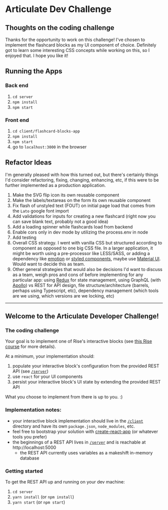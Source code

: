 # Articulate Dev Challenge

## Thoughts on the coding challenge

Thanks for the opportunity to work on this challenge! I've chosen to implement the flashcard blocks as my UI component of choice. Definitely got to learn some interesting CSS concepts while working on this, so I enjoyed that. I hope you like it!

## Running the Apps

### Back end

1. `cd server`
1. `npm install`
1. `npm start`

### Front end

1. `cd client/flashcard-blocks-app`
1. `npm install`
1. `npm start`
1. go to `localhost:3000` in the browser

## Refactor Ideas

I'm generally pleased with how this turned out, but there's certainly things I'd consider refactoring, fixing, changing, enhancing, etc, if this were to be further implemented as a production application.

1. Make the SVG flip icon its own reusable component
1. Make the labels/textareas on the form its own reusable component
1. Fix flash of unstyled text (FOUT) on initial page load that comes from the `Lato` google font import
1. Add validations for inputs for creating a new flashcard (right now you can save blank text, probably not a good idea)
1. Add a loading spinner while flashcards load from backend
1. Enable cors only in dev mode by utilizing the process.env in node
1. Add testing
1. Overall CSS strategy. I went with vanilla CSS but structured according to component as opposed to one big CSS file. In a larger application, it might be worth using a pre-processor like LESS/SASS, or adding a dependency like [emotion](https://emotion.sh/docs/introduction) or [styled components](https://styled-components.com/), maybe use [Material UI](https://material-ui.com/). Would want to decide this as team.
1. Other general strategies that would also be decisions I'd want to discuss as a team, weigh pros and cons of before implementing for any particular app: using [Redux](https://react-redux.js.org/) for state management, using GraphQL (with [Apollo](https://www.apollographql.com/)) vs REST for API design, file structure/architecture (barrels, perhaps using Typescript, etc), dependency management (which tools are we using, which versions are we locking, etc)

---

## Welcome to the Articulate Developer Challenge!

### The coding challenge

Your goal is to implement one of Rise's interactive blocks (see [this Rise course](https://rise.articulate.com/share/QNNxptM9l1O6nA-l3BNQdOO-_6dW8prV) for more details).

At a minimum, your implementation should:

1. populate your interactive block's configuration from the provided REST API (see [`/server`](/server))
1. use `react` for your UI components
1. persist your interactive block's UI state by extending the provided REST API

What you choose to implement from there is up to you. :)

### Implementation notes:

- your interactive block implementation should live in the [`/client`](/client) directory and have its own `package.json`, `node_modules`, etc.
- feel free to bootstrap your solution with [create-react-app](https://github.com/facebookincubator/create-react-app) (or whatever tools you prefer)
- the beginnings of a REST API lives in [`/server`](/server) and is reachable at http://localhost:5000
  - the REST API currently uses variables as a makeshift in-memory database

### Getting started

To get the REST API up and running on your dev machine:

1. `cd server`
1. `yarn install` (or `npm install`)
1. `yarn start` (or `npm start`)
